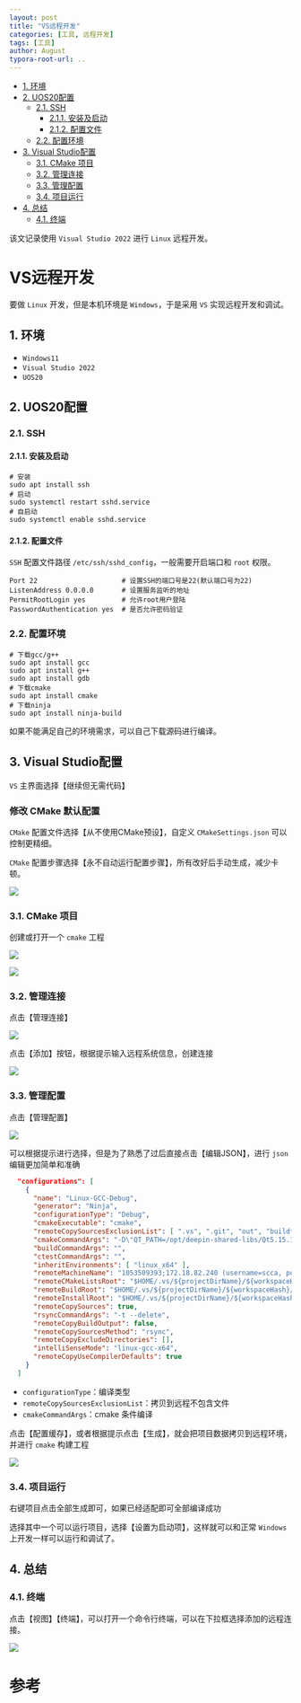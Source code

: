 ```yaml
---
layout: post
title: "VS远程开发"
categories: [工具, 远程开发]
tags: [工具]
author: August
typora-root-url: ..
---
```




- [1. 环境](#1-环境)
- [2. UOS20配置](#2-uos20配置)
  - [2.1. SSH](#21-ssh)
    - [2.1.1. 安装及启动](#211-安装及启动)
    - [2.1.2. 配置文件](#212-配置文件)
  - [2.2. 配置环境](#22-配置环境)
- [3. Visual Studio配置](#3-visual-studio配置)
  - [3.1. CMake 项目](#31-cmake-项目)
  - [3.2. 管理连接](#32-管理连接)
  - [3.3. 管理配置](#33-管理配置)
  - [3.4. 项目运行](#34-项目运行)
- [4. 总结](#4-总结)
  - [4.1. 终端](#41-终端)




该文记录使用 `Visual Studio 2022` 进行 `Linux` 远程开发。



# VS远程开发

要做 `Linux` 开发，但是本机环境是 `Windows`，于是采用 `VS` 实现远程开发和调试。



## 1. 环境

- `Windows11`
- `Visual Studio 2022`
- `UOS20`



## 2. UOS20配置

### 2.1. SSH

#### 2.1.1. 安装及启动

```shell
# 安装
sudo apt install ssh
# 启动
sudo systemctl restart sshd.service
# 自启动
sudo systemctl enable sshd.service
```

#### 2.1.2. 配置文件

`SSH` 配置文件路径 `/etc/ssh/sshd_config`，一般需要开启端口和 `root` 权限。

```shell
Port 22                     # 设置SSH的端口号是22(默认端口号为22)
ListenAddress 0.0.0.0       # 设置服务监听的地址
PermitRootLogin yes         # 允许root用户登陆
PasswordAuthentication yes  # 是否允许密码验证
```

### 2.2. 配置环境

```shell
# 下载gcc/g++
sudo apt install gcc
sudo apt install g++
sudo apt install gdb
# 下载cmake
sudo apt install cmake
# 下载ninja
sudo apt install ninja-build
```

如果不能满足自己的环境需求，可以自己下载源码进行编译。



## 3. Visual Studio配置

`VS` 主界面选择【继续但无需代码】

### 修改 CMake 默认配置

`CMake` 配置文件选择【从不使用CMake预设】，自定义 `CMakeSettings.json` 可以控制更精细。

`CMake` 配置步骤选择【永不自动运行配置步骤】，所有改好后手动生成，减少卡顿。

![](/media/image/2025-08-21-VS远程开发/cmake_config.png)

### 3.1. CMake 项目

创建或打开一个 `cmake` 工程

![](/media/image/2025-08-21-VS远程开发/open_cmake.png)

![](/media/image/2025-08-21-VS远程开发/cmakelists.png)

### 3.2. 管理连接

点击【管理连接】

![](/media/image/2025-08-21-VS远程开发/manage_connect.png)

点击【添加】按钮，根据提示输入远程系统信息，创建连接

![](/media/image/2025-08-21-VS远程开发/add_connect.png)

### 3.3. 管理配置

点击【管理配置】

![](/media/image/2025-08-21-VS远程开发/manage_config.png)

可以根据提示进行选择，但是为了熟悉了过后直接点击【编辑JSON】，进行 `json` 编辑更加简单和准确

```json
  "configurations": [
    {
      "name": "Linux-GCC-Debug",
      "generator": "Ninja",
      "configurationType": "Debug",
      "cmakeExecutable": "cmake",
      "remoteCopySourcesExclusionList": [ ".vs", ".git", "out", "build*" ],
      "cmakeCommandArgs": "-D\"QT_PATH=/opt/deepin-shared-libs/Qt5.15.10gles/\" -D\"SCCM_TEST=ON\"",
      "buildCommandArgs": "",
      "ctestCommandArgs": "",
      "inheritEnvironments": [ "linux_x64" ],
      "remoteMachineName": "1053509393;172.18.82.240 (username=scca, port=22, authentication=Password)",
      "remoteCMakeListsRoot": "$HOME/.vs/${projectDirName}/${workspaceHash}/src",
      "remoteBuildRoot": "$HOME/.vs/${projectDirName}/${workspaceHash}/out/build/${name}",
      "remoteInstallRoot": "$HOME/.vs/${projectDirName}/${workspaceHash}/out/install/${name}",
      "remoteCopySources": true,
      "rsyncCommandArgs": "-t --delete",
      "remoteCopyBuildOutput": false,
      "remoteCopySourcesMethod": "rsync",
      "remoteCopyExcludeDirectories": [],
      "intelliSenseMode": "linux-gcc-x64",
      "remoteCopyUseCompilerDefaults": true
    }
  ]
```

- `configurationType`：编译类型
- `remoteCopySourcesExclusionList`：拷贝到远程不包含文件
- `cmakeCommandArgs`：cmake 条件编译

点击【配置缓存】，或者根据提示点击【生成】，就会把项目数据拷贝到远程环境，并进行 `cmake` 构建工程

![](/media/image/2025-08-21-VS远程开发/cmake_generate.png)

### 3.4. 项目运行

右键项目点击全部生成即可，如果已经适配即可全部编译成功

选择其中一个可以运行项目，选择【设置为启动项】，这样就可以和正常 `Windows` 上开发一样可以运行和调试了。



## 4. 总结

### 4.1. 终端

点击【视图】【终端】，可以打开一个命令行终端，可以在下拉框选择添加的远程连接。

![](/media/image/2025-08-21-VS远程开发/vs_terminal.png)



# 参考
